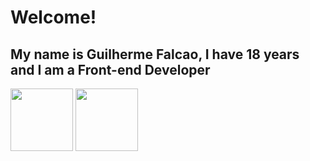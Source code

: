 # Welcome! 

## My name is Guilherme Falcao, I have 18 years and I am a Front-end Developer



<a href='https://www.linkedin.com/in/devguilhermefalcao'><img height= '100px' width= '100px' src="https://camo.githubusercontent.com/66d9e7c2f2043dac1d37be83c579aa21665514da7e4d78cf78d104f709558b16/68747470733a2f2f696d672e69636f6e73382e636f6d2f666c75656e63792f39362f3030303030302f6c696e6b6564696e2e706e67" /></a>
<a href = 'https://www.instagram.com/guifalcao10/'><img height= '100px' width= '100px' src="https://camo.githubusercontent.com/744bdba820fa23c463fc246dcbcb3d936b5385335f96107840407ba5190cb7f4/68747470733a2f2f696d672e69636f6e73382e636f6d2f666c75656e63792f39362f3030303030302f696e7374616772616d2d6e65772e706e67" />  </a>      


<!--
**guifalcs/Guifalcs** is a ✨ _special_ ✨ repository because its `README.md` (this file) appears on your GitHub profile.

Here are some ideas to get you started:

- 🔭 I’m currently working on ...
- 🌱 I’m currently learning ...
- 👯 I’m looking to collaborate on ...
- 🤔 I’m looking for help with ...
- 💬 Ask me about ...
- 📫 How to reach me: ...
- 😄 Pronouns: ...
- ⚡ Fun fact: ...
-->
